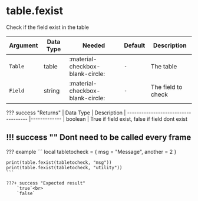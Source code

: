 # table.fexist
Check if the field exist in the table

| Argument              | Data Type                            | Needed                    | Default         | Description
| ----------------------| ------------------------------------ | ------------------------- |-----------------|-------------
| `Table`                | table | :material-checkbox-blank-circle: | `-` | The table
| `Field`                | string | :material-checkbox-blank-circle: | `-` | The field to check

??? success "Returns"
    | Data Type                            | Description
    | ------------------------------------ |-------------
    | boolean | True if field exist, false if field dont exist
    

!!! success ""
    Dont need to be called every frame
---
??? example
    ```
    local tabletocheck = {
        msg = "Message",
        another = 2
    }

    print(table.fexist(tabletocheck, "msg"))
    print(table.fexist(tabletocheck, "utility"))
    ```

    ???+ success "Expected result"
        `true`<br>
        `false`